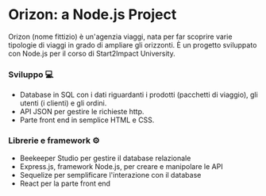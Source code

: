 # Orizon: a Node.js Project

Orizon (nome fittizio) è un'agenzia viaggi, nata per far scoprire varie tipologie di viaggi in grado di ampliare gli orizzonti. È un progetto sviluppato con Node.js per il corso di Start2Impact University.

### Sviluppo 💻
- Database in SQL con i dati riguardanti i prodotti (pacchetti di viaggio), gli utenti (i clienti) e gli ordini.
- API JSON per gestire le richieste http.
- Parte front end in semplice HTML e CSS.

### Librerie e framework ⚙️
- Beekeeper Studio per gestire il database relazionale
- Express.js, framework Node.js, per creare e manipolare le API
- Sequelize per semplificare l'interazione con il database
- React per la parte front end
